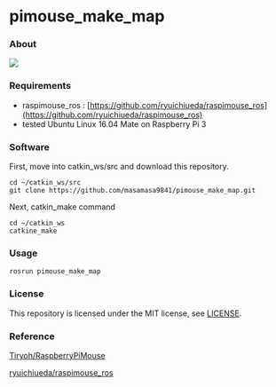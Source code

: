 # pimouse_make_map
### About
[![](http://img.youtube.com/vi/yyc-LOwCzYc/0.jpg)](https://www.youtube.com/watch?v=yyc-LOwCzYc)  

### Requirements
 * raspimouse_ros : [https://github.com/ryuichiueda/raspimouse_ros](https://github.com/ryuichiueda/raspimouse_ros)
* tested Ubuntu Linux 16.04 Mate on Raspberry Pi 3

### Software

First, move into catkin_ws/src and download this repository.

```
cd ~/catkin_ws/src
git clone https://github.com/masamasa9841/pimouse_make_map.git
```

Next, catkin_make command

```
cd ~/catkin_ws
catkine_make
```
### Usage
```
rosrun pimouse_make_map 
```
### License

This repository is licensed under the MIT license, see [LICENSE](./LICENSE).

### Reference
[Tiryoh/RaspberryPiMouse](https://github.com/Tiryoh/RaspberryPiMouse)

[ryuichiueda/raspimouse_ros](https://github.com/ryuichiueda/raspimouse_ros)
